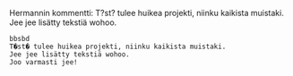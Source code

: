 Hermannin kommentti:
	T?st? tulee huikea projekti, niinku kaikista muistaki.
	Jee jee lisätty tekstiä wohoo.

	bbsbd
	T�st� tulee huikea projekti, niinku kaikista muistaki.
	Jee jee lisätty tekstiä wohoo.
	Joo varmasti jee!
